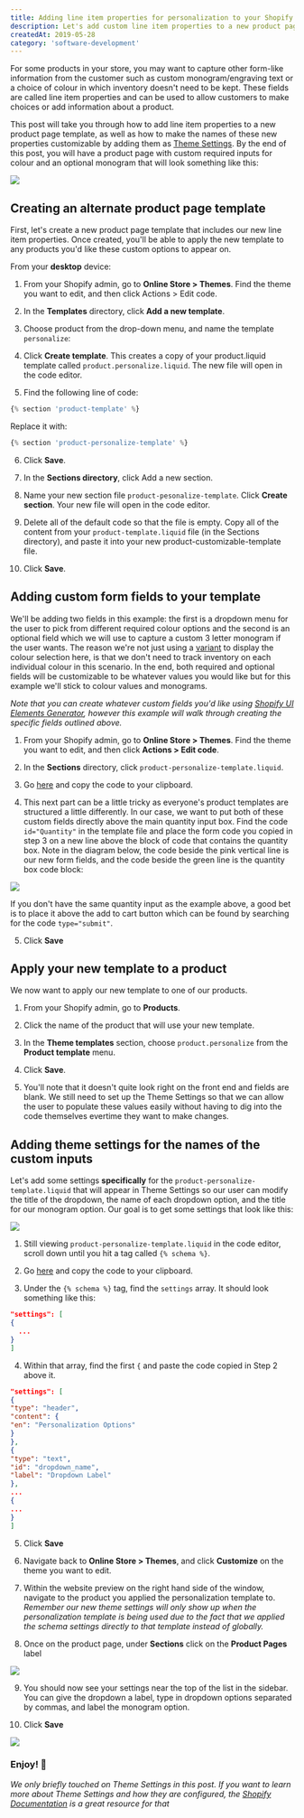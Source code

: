 ```yaml
---
title: Adding line item properties for personalization to your Shopify site
description: Let's add custom line item properties to a new product page template, as well as make the names of these new properties customizable by adding them as Theme Settings in the Shopify Admin.
createdAt: 2019-05-28
category: 'software-development'
---
```


For some products in your store, you may want to capture other form-like information from the customer such as custom monogram/engraving text or a choice of colour in which inventory doesn't need to be kept. These fields are called line item properties and can be used to allow customers to make choices or add information about a product.

This post will take you through how to add line item properties to a new product page template, as well as how to make the names of these new properties customizable by adding them as [Theme Settings](https://help.shopify.com/en/manual/using-themes/change-the-layout/theme-settings). By the end of this post, you will have a product page with custom required inputs for colour and an optional monogram that will look something like this:

![](https://s3-us-west-2.amazonaws.com/carsons-assets/images/shopify-personalize-products-screen.png)

## Creating an alternate product page template

First, let's create a new product page template that includes our new line item properties. Once created, you'll be able to apply the new template to any products you'd like these custom options to appear on.

From your **desktop** device:

1. From your Shopify admin, go to **Online Store > Themes**.
   Find the theme you want to edit, and then click Actions > Edit code.

2. In the **Templates** directory, click **Add a new template**.

3. Choose product from the drop-down menu, and name the template `personalize`:

4. Click **Create template**. This creates a copy of your product.liquid template called `product.personalize.liquid`. The new file will open in the code editor.

5. Find the following line of code:

```js
{% section 'product-template' %}
```

Replace it with:

```js
{% section 'product-personalize-template' %}
```

6. Click **Save**.

7. In the **Sections directory**, click Add a new section.

8. Name your new section file `product-pesonalize-template`. Click **Create section**. Your new file will open in the code editor.

9. Delete all of the default code so that the file is empty. Copy all of the content from your `product-template.liquid` file (in the Sections directory), and paste it into your new product-customizable-template file.

10. Click **Save**.

## Adding custom form fields to your template

We'll be adding two fields in this example: the first is a dropdown menu for the user to pick from different required colour options and the second is an optional field which we will use to capture a custom 3 letter monogram if the user wants. The reason we're not just using a [variant](https://help.shopify.com/en/manual/products/variants) to display the colour selection here, is that we don't need to track inventory on each individual colour in this scenario. In the end, both required and optional fields will be customizable to be whatever values you would like but for this example we'll stick to colour values and monograms.

_Note that you can create whatever custom fields you'd like using [Shopify UI Elements Generator](https://ui-elements-generator.myshopify.com/pages/line-item-property), however this example will walk through creating the specific fields outlined above._

1. From your Shopify admin, go to **Online Store > Themes**.
   Find the theme you want to edit, and then click **Actions > Edit code**.

2. In the **Sections** directory, click `product-personalize-template.liquid`.

3. Go [here](https://gist.githubusercontent.com/CarsonBain/87bd092cd1ba898e257152bd96bb4b28/raw/50e6dc1b7e93c1a437b365edb22a57f5968c1b3d/product-personalize-fields.liquid) and copy the code to your clipboard.

4. This next part can be a little tricky as everyone's product templates are structured a little differently. In our case, we want to put both of these custom fields directly above the main quantity input box. Find the code `id="Quantity"` in the template file and place the form code you copied in step 3 on a new line above the block of code that contains the quantity box. Note in the diagram below, the code beside the pink vertical line is our new form fields, and the code beside the green line is the quantity box code block:

![](https://s3-us-west-2.amazonaws.com/carsons-assets/images/shopify-personalize-templatecode1.png)

If you don't have the same quantity input as the example above, a good bet is to place it above the add to cart button which can be found by searching for the code `type="submit"`.

5. Click **Save**

## Apply your new template to a product

We now want to apply our new template to one of our products.

1. From your Shopify admin, go to **Products**.

2. Click the name of the product that will use your new template.

3. In the **Theme templates** section, choose `product.personalize` from the **Product template** menu.

4. Click **Save**.

5. You'll note that it doesn't quite look right on the front end and fields are blank. We still need to set up the Theme Settings so that we can allow the user to populate these values easily without having to dig into the code themselves evertime they want to make changes.

## Adding theme settings for the names of the custom inputs

Let's add some settings **specifically** for the `product-personalize-template.liquid` that will appear in Theme Settings so our user can modify the title of the dropdown, the name of each dropdown option, and the title for our monogram option. Our goal is to get some settings that look like this:

![](https://s3-us-west-2.amazonaws.com/carsons-assets/images/shopify-personalize-theme-settings1.png)

1. Still viewing `product-personalize-template.liquid` in the code editor, scroll down until you hit a tag called `{% schema %}`.

2. Go [here](https://gist.githubusercontent.com/CarsonBain/2395937c9eb8bb3750c4ab67315cab5f/raw/5043e9d8be3a7838794ae55009d6e9b25edd2c45/product-personalize-theme-settings-partial.schema) and copy the code to your clipboard.

3. Under the `{% schema %}` tag, find the `settings` array. It should look something like this:

```json
"settings": [
{
  ...
}
]
```

4. Within that array, find the first `{` and paste the code copied in Step 2 above it.

```json
"settings": [
{
"type": "header",
"content": {
"en": "Personalization Options"
}
},
{
"type": "text",
"id": "dropdown_name",
"label": "Dropdown Label"
},
...
{
...
}
]
```

5. Click **Save**

6. Navigate back to **Online Store > Themes**, and click **Customize** on the theme you want to edit.

7. Within the website preview on the right hand side of the window, navigate to the product you applied the personalization template to. _Remember our new theme settings will only show up when the personalization template is being used due to the fact that we applied the schema settings directly to that template instead of globally._

8. Once on the product page, under **Sections** click on the **Product Pages** label

![](https://s3-us-west-2.amazonaws.com/carsons-assets/images/shopify-personalize-theme-settings2.png)

9. You should now see your settings near the top of the list in the sidebar. You can give the dropdown a label, type in dropdown options separated by commas, and label the monogram option.

10. Click **Save**

![](https://s3-us-west-2.amazonaws.com/carsons-assets/images/shopify-personalize-theme-settings1.png)

### Enjoy! 🎉

_We only briefly touched on Theme Settings in this post. If you want to learn more about Theme Settings and how they are configured, the [Shopify Documentation](https://help.shopify.com/en/themes/development/theme-editor/settings-schema) is a great resource for that_
